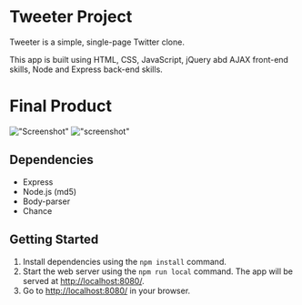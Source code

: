 # Tweeter Project

Tweeter is a simple, single-page Twitter clone.

This app is built using HTML, CSS, JavaScript, jQuery abd AJAX front-end skills, Node and Express back-end skills.



# Final Product

!["Screenshot"]()
!["screenshot"]()

## Dependencies

- Express
- Node.js (md5)
- Body-parser
- Chance

## Getting Started

1. Install dependencies using the `npm install` command.
2. Start the web server using the `npm run local` command. The app will be served at <http://localhost:8080/>.
3. Go to <http://localhost:8080/> in your browser.


